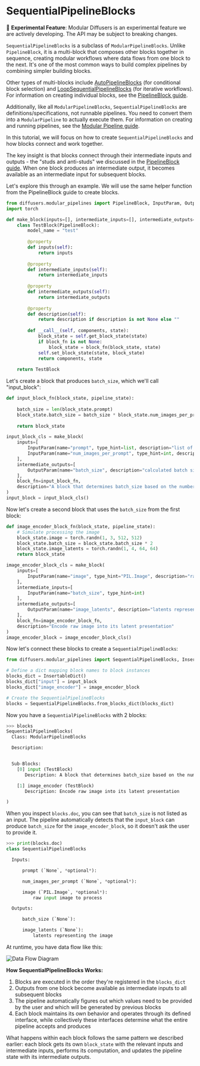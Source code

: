 <!--Copyright 2025 The HuggingFace Team. All rights reserved.

Licensed under the Apache License, Version 2.0 (the "License"); you may not use this file except in compliance with
the License. You may obtain a copy of the License at

http://www.apache.org/licenses/LICENSE-2.0

Unless required by applicable law or agreed to in writing, software distributed under the License is distributed on
an "AS IS" BASIS, WITHOUT WARRANTIES OR CONDITIONS OF ANY KIND, either express or implied. See the License for the
specific language governing permissions and limitations under the License.
-->

# SequentialPipelineBlocks

<Tip warning={true}>

🧪 **Experimental Feature**: Modular Diffusers is an experimental feature we are actively developing. The API may be subject to breaking changes.

</Tip>

`SequentialPipelineBlocks` is a subclass of `ModularPipelineBlocks`. Unlike `PipelineBlock`, it is a multi-block that composes other blocks together in sequence, creating modular workflows where data flows from one block to the next. It's one of the most common ways to build complex pipelines by combining simpler building blocks.

<Tip>

Other types of multi-blocks include [AutoPipelineBlocks](auto_pipeline_blocks.md) (for conditional block selection) and [LoopSequentialPipelineBlocks](loop_sequential_pipeline_blocks.md) (for iterative workflows). For information on creating individual blocks, see the [PipelineBlock guide](pipeline_block.md).

Additionally, like all `ModularPipelineBlocks`, `SequentialPipelineBlocks` are definitions/specifications, not runnable pipelines. You need to convert them into a `ModularPipeline` to actually execute them. For information on creating and running pipelines, see the [Modular Pipeline guide](modular_pipeline.md).

</Tip>

In this tutorial, we will focus on how to create `SequentialPipelineBlocks` and how blocks connect and work together.

The key insight is that blocks connect through their intermediate inputs and outputs - the "studs and anti-studs" we discussed in the [PipelineBlock guide](pipeline_block.md). When one block produces an intermediate output, it becomes available as an intermediate input for subsequent blocks.

Let's explore this through an example. We will use the same helper function from the PipelineBlock guide to create blocks.

```py
from diffusers.modular_pipelines import PipelineBlock, InputParam, OutputParam
import torch

def make_block(inputs=[], intermediate_inputs=[], intermediate_outputs=[], block_fn=None, description=None):
    class TestBlock(PipelineBlock):
        model_name = "test"
        
        @property
        def inputs(self):
            return inputs
            
        @property
        def intermediate_inputs(self):
            return intermediate_inputs
            
        @property
        def intermediate_outputs(self):
            return intermediate_outputs
            
        @property
        def description(self):
            return description if description is not None else ""
            
        def __call__(self, components, state):
            block_state = self.get_block_state(state)
            if block_fn is not None:
                block_state = block_fn(block_state, state)
            self.set_block_state(state, block_state)
            return components, state
    
    return TestBlock
```

Let's create a block that produces `batch_size`, which we'll call "input_block":

```py
def input_block_fn(block_state, pipeline_state):
    
    batch_size = len(block_state.prompt)
    block_state.batch_size = batch_size * block_state.num_images_per_prompt
    
    return block_state

input_block_cls = make_block(
    inputs=[
        InputParam(name="prompt", type_hint=list, description="list of text prompts"),
        InputParam(name="num_images_per_prompt", type_hint=int, description="number of images per prompt")
    ],
    intermediate_outputs=[
        OutputParam(name="batch_size", description="calculated batch size")
    ],
    block_fn=input_block_fn,
    description="A block that determines batch_size based on the number of prompts and num_images_per_prompt argument."
)
input_block = input_block_cls()
```

Now let's create a second block that uses the `batch_size` from the first block:

```py
def image_encoder_block_fn(block_state, pipeline_state):
    # Simulate processing the image
    block_state.image = torch.randn(1, 3, 512, 512)
    block_state.batch_size = block_state.batch_size * 2
    block_state.image_latents = torch.randn(1, 4, 64, 64)
    return block_state

image_encoder_block_cls = make_block(
    inputs=[
        InputParam(name="image", type_hint="PIL.Image", description="raw input image to process")
    ],
    intermediate_inputs=[
        InputParam(name="batch_size", type_hint=int)
    ],
    intermediate_outputs=[
        OutputParam(name="image_latents", description="latents representing the image")
    ],
    block_fn=image_encoder_block_fn,
    description="Encode raw image into its latent presentation"
)
image_encoder_block = image_encoder_block_cls()
```

Now let's connect these blocks to create a `SequentialPipelineBlocks`:

```py
from diffusers.modular_pipelines import SequentialPipelineBlocks, InsertableDict

# Define a dict mapping block names to block instances
blocks_dict = InsertableDict()
blocks_dict["input"] = input_block
blocks_dict["image_encoder"] = image_encoder_block

# Create the SequentialPipelineBlocks
blocks = SequentialPipelineBlocks.from_blocks_dict(blocks_dict)
```

Now you have a `SequentialPipelineBlocks` with 2 blocks:

```py
>>> blocks
SequentialPipelineBlocks(
  Class: ModularPipelineBlocks

  Description: 


  Sub-Blocks:
    [0] input (TestBlock)
       Description: A block that determines batch_size based on the number of prompts and num_images_per_prompt argument.

    [1] image_encoder (TestBlock)
       Description: Encode raw image into its latent presentation

)
```

When you inspect `blocks.doc`, you can see that `batch_size` is not listed as an input. The pipeline automatically detects that the `input_block` can produce `batch_size` for the `image_encoder_block`, so it doesn't ask the user to provide it.

```py
>>> print(blocks.doc)
class SequentialPipelineBlocks

  Inputs:

      prompt (`None`, *optional*):

      num_images_per_prompt (`None`, *optional*):

      image (`PIL.Image`, *optional*):
          raw input image to process

  Outputs:

      batch_size (`None`):

      image_latents (`None`):
          latents representing the image
```

At runtime, you have data flow like this:

![Data Flow Diagram](https://huggingface.co/datasets/YiYiXu/testing-images/resolve/main/modular_quicktour/Editor%20_%20Mermaid%20Chart-2025-06-30-092631.png)

**How SequentialPipelineBlocks Works:**

1. Blocks are executed in the order they're registered in the `blocks_dict`
2. Outputs from one block become available as intermediate inputs to all subsequent blocks
3. The pipeline automatically figures out which values need to be provided by the user and which will be generated by previous blocks
4. Each block maintains its own behavior and operates through its defined interface, while collectively these interfaces determine what the entire pipeline accepts and produces

What happens within each block follows the same pattern we described earlier: each block gets its own `block_state` with the relevant inputs and intermediate inputs, performs its computation, and updates the pipeline state with its intermediate outputs.